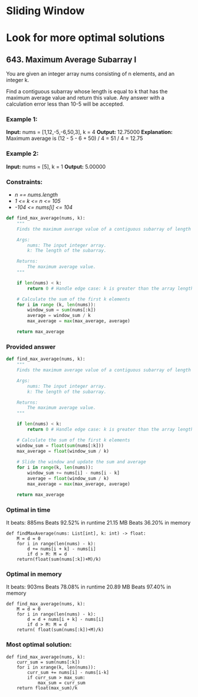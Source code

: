 # Sliding Window

# Look for more optimal solutions

## 643. Maximum Average Subarray I

You are given an integer array nums consisting of n elements, and an integer k.

Find a contiguous subarray whose length is equal to k that has the maximum average value and return this value. Any answer with a calculation error less than 10-5 will be accepted.

### Example 1:

**Input:** nums = [1,12,-5,-6,50,3], k = 4
**Output:** 12.75000
**Explanation:** Maximum average is (12 - 5 - 6 + 50) / 4 = 51 / 4 = 12.75

### Example 2:

**Input:** nums = [5], k = 1
**Output:** 5.00000

### Constraints:

* *n == nums.length*
* *1 <= k <= n <= 105*
* *-104 <= nums[i] <= 104*

```py
def find_max_average(nums, k):
    """
    Finds the maximum average value of a contiguous subarray of length k in the given array.

    Args:
        nums: The input integer array.
        k: The length of the subarray.

    Returns:
        The maximum average value.
    """

    if len(nums) < k:
        return 0 # Handle edge case: k is greater than the array length

    # Calculate the sum of the first k elements
    for i in range (k, len(nums)):
        window_sum = sum(nums[:k])
        average = window_sum / k
        max_average = max(max_average, average)

    return max_average

```

### Provided answer

```py
def find_max_average(nums, k):
    """
    Finds the maximum average value of a contiguous subarray of length k in the given array.

    Args:
        nums: The input integer array.
        k: The length of the subarray.

    Returns:
        The maximum average value.
    """

    if len(nums) < k:
        return 0 # Handle edge case: k is greater than the array length

    # Calculate the sum of the first k elements
    window_sum = float(sum(nums[:k]))
    max_average = float(window_sum / k)
    
    # Slide the window and update the sum and average
    for i in range(k, len(nums)):
        window_sum += nums[i] - nums[i - k]
        average = float(window_sum / k)
        max_average = max(max_average, average)

    return max_average
```

### Optimal in time

It beats:
885ms Beats 92.52% in runtime
21.15 MB Beats 36.20% in memory

```
def findMaxAverage(nums: List[int], k: int) -> float:
    M = d = 0
    for i in range(len(nums) - k):
        d += nums[i + k] - nums[i]
        if d > M: M = d
    return(float(sum(nums[:k])+M)/k)
```

### Optimal in memory
It beats:
903ms Beats 78.08% in runtime
20.89 MB Beats 97.40% in memory

```
def find_max_average(nums, k):
    M = d = 0
    for i in range(len(nums) - k):
        d = d + nums[i + k] - nums[i]
        if d > M: M = d
    return( float(sum(nums[:k])+M)/k)
```

### Most optimal solution:

```
def find_max_average(nums, k):
    curr_sum = sum(nums[:k])
    for i in xrange(k, len(nums)):
        curr_sum += nums[i] - nums[i-k]
        if curr_sum > max_sum:
            max_sum = curr_sum
    return float(max_sum)/k

```